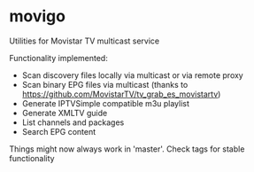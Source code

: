 # movigo
Utilities for Movistar TV multicast service

Functionality implemented:
* Scan discovery files locally via multicast or via remote proxy
* Scan binary EPG files via multicast (thanks to https://github.com/MovistarTV/tv_grab_es_movistartv)
* Generate IPTVSimple compatible m3u playlist
* Generate XMLTV guide
* List channels and packages
* Search EPG content

Things might now always work in 'master'. Check tags for stable functionality
